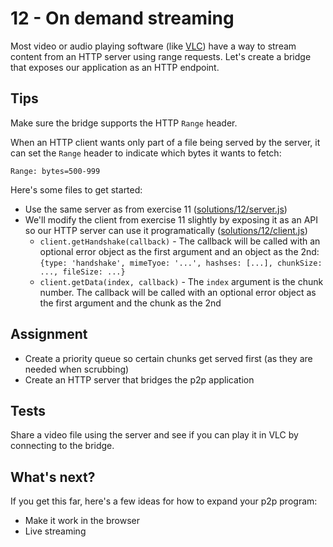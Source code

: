 # 12 - On demand streaming

Most video or audio playing software (like
[VLC](http://www.videolan.org/vlc/index.html)) have a way to stream
content from an HTTP server using range requests. Let's create a bridge
that exposes our application as an HTTP endpoint.

## Tips

Make sure the bridge supports the HTTP `Range` header.

When an HTTP client wants only part of a file being served by the
server, it can set the `Range` header to indicate which bytes it wants
to fetch:

```
Range: bytes=500-999
```

Here's some files to get started:

- Use the same server as from exercise 11 ([solutions/12/server.js](../solutions/12/server.js))
- We'll modify the client from exercise 11 slightly by exposing it as an API so our HTTP server can use it programatically ([solutions/12/client.js](../solutions/12/client.js))
  - `client.getHandshake(callback)` - The callback will be called with
    an optional error object as the first argument and an object as the
    2nd: `{type: 'handshake', mimeTyoe: '...', hashses: [...], chunkSize:
    ..., fileSize: ...}`
  - `client.getData(index, callback)` - The `index` argument is the
    chunk number. The callback will be called with an optional error
    object as the first argument and the chunk as the 2nd

## Assignment

- Create a priority queue so certain chunks get served first (as they
  are needed when scrubbing)
- Create an HTTP server that bridges the p2p application

## Tests

Share a video file using the server and see if you can play it in VLC by
connecting to the bridge.

## What's next?

If you get this far, here's a few ideas for how to expand your p2p
program:

- Make it work in the browser
- Live streaming
